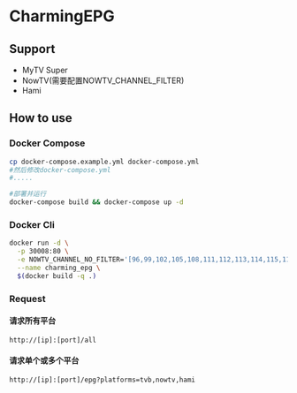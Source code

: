 # CharmingEPG

## Support

- MyTV Super
- NowTV(需要配置NOWTV_CHANNEL_FILTER)
- Hami

## How to use

### Docker Compose

```bash
cp docker-compose.example.yml docker-compose.yml
#然后修改docker-compose.yml
#.....

#部署并运行
docker-compose build && docker-compose up -d
```

### Docker Cli

```bash
docker run -d \
  -p 30008:80 \
  -e NOWTV_CHANNEL_NO_FILTER='[96,99,102,105,108,111,112,113,114,115,116,150,155,156,162,200,321,325,328,329,330,331,332,333,366,367,371,538,540,541,542,543,545,548,551,552,553,555,561,611,612,613,621,622,623,624,625,626,627,630,631,632,633,634,635,636,637,638,639,643,644,645,646,680,683,684]' \
  --name charming_epg \
  $(docker build -q .)
```

### Request

#### 请求所有平台

```
http://[ip]:[port]/all
```

#### 请求单个或多个平台

```
http://[ip]:[port]/epg?platforms=tvb,nowtv,hami
```